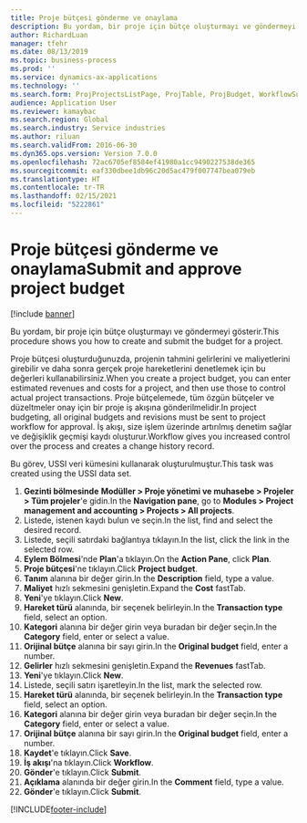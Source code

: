 ```yaml
---
title: Proje bütçesi gönderme ve onaylama
description: Bu yordam, bir proje için bütçe oluşturmayı ve göndermeyi gösterir.
author: RichardLuan
manager: tfehr
ms.date: 08/13/2019
ms.topic: business-process
ms.prod: ''
ms.service: dynamics-ax-applications
ms.technology: ''
ms.search.form: ProjProjectsListPage, ProjTable, ProjBudget, WorkflowSubmitDialog
audience: Application User
ms.reviewer: kamaybac
ms.search.region: Global
ms.search.industry: Service industries
ms.author: riluan
ms.search.validFrom: 2016-06-30
ms.dyn365.ops.version: Version 7.0.0
ms.openlocfilehash: 72ac6705ef8584ef41980a1cc9490227538de365
ms.sourcegitcommit: eaf330dbee1db96c20d5ac479f007747bea079eb
ms.translationtype: HT
ms.contentlocale: tr-TR
ms.lasthandoff: 02/15/2021
ms.locfileid: "5222861"
---
```

# <a name="submit-and-approve-project-budget"></a><span data-ttu-id="f1ffc-103">Proje bütçesi gönderme ve onaylama</span><span class="sxs-lookup"><span data-stu-id="f1ffc-103">Submit and approve project budget</span></span>

[!include [banner](../../includes/banner.md)]

<span data-ttu-id="f1ffc-104">Bu yordam, bir proje için bütçe oluşturmayı ve göndermeyi gösterir.</span><span class="sxs-lookup"><span data-stu-id="f1ffc-104">This procedure shows you how to create and submit the budget for a project.</span></span> 

<span data-ttu-id="f1ffc-105">Proje bütçesi oluşturduğunuzda, projenin tahmini gelirlerini ve maliyetlerini girebilir ve daha sonra gerçek proje hareketlerini denetlemek için bu değerleri kullanabilirsiniz.</span><span class="sxs-lookup"><span data-stu-id="f1ffc-105">When you create a project budget, you can enter estimated revenues and costs for a project, and then use those to control actual project transactions.</span></span> <span data-ttu-id="f1ffc-106">Proje bütçelemede, tüm özgün bütçeler ve düzeltmeler onay için bir proje iş akışına gönderilmelidir.</span><span class="sxs-lookup"><span data-stu-id="f1ffc-106">In project budgeting, all original budgets and revisions must be sent to project workflow for approval.</span></span> <span data-ttu-id="f1ffc-107">İş akışı, size işlem üzerinde artırılmış denetim sağlar ve değişiklik geçmişi kaydı oluşturur.</span><span class="sxs-lookup"><span data-stu-id="f1ffc-107">Workflow gives you increased control over the process and creates a change history record.</span></span>

<span data-ttu-id="f1ffc-108">Bu görev, USSI veri kümesini kullanarak oluşturulmuştur.</span><span class="sxs-lookup"><span data-stu-id="f1ffc-108">This task was created using the USSI data set.</span></span>

1. <span data-ttu-id="f1ffc-109">**Gezinti bölmesinde** **Modüller > Proje yönetimi ve muhasebe > Projeler > Tüm projeler**'e gidin.</span><span class="sxs-lookup"><span data-stu-id="f1ffc-109">In the **Navigation pane**, go to **Modules > Project management and accounting > Projects > All projects**.</span></span>
2. <span data-ttu-id="f1ffc-110">Listede, istenen kaydı bulun ve seçin.</span><span class="sxs-lookup"><span data-stu-id="f1ffc-110">In the list, find and select the desired record.</span></span>
3. <span data-ttu-id="f1ffc-111">Listede, seçili satırdaki bağlantıya tıklayın.</span><span class="sxs-lookup"><span data-stu-id="f1ffc-111">In the list, click the link in the selected row.</span></span>
4. <span data-ttu-id="f1ffc-112">**Eylem Bölmesi**'nde **Plan**'a tıklayın.</span><span class="sxs-lookup"><span data-stu-id="f1ffc-112">On the **Action Pane**, click **Plan**.</span></span>
5. <span data-ttu-id="f1ffc-113">**Proje bütçesi**'ne tıklayın.</span><span class="sxs-lookup"><span data-stu-id="f1ffc-113">Click **Project budget**.</span></span>
6. <span data-ttu-id="f1ffc-114">**Tanım** alanına bir değer girin.</span><span class="sxs-lookup"><span data-stu-id="f1ffc-114">In the **Description** field, type a value.</span></span>
7. <span data-ttu-id="f1ffc-115">**Maliyet** hızlı sekmesini genişletin.</span><span class="sxs-lookup"><span data-stu-id="f1ffc-115">Expand the **Cost** fastTab.</span></span>
8. <span data-ttu-id="f1ffc-116">**Yeni**'ye tıklayın.</span><span class="sxs-lookup"><span data-stu-id="f1ffc-116">Click **New**.</span></span>
9. <span data-ttu-id="f1ffc-117">**Hareket türü** alanında, bir seçenek belirleyin.</span><span class="sxs-lookup"><span data-stu-id="f1ffc-117">In the **Transaction type** field, select an option.</span></span>
10. <span data-ttu-id="f1ffc-118">**Kategori** alanına bir değer girin veya buradan bir değer seçin.</span><span class="sxs-lookup"><span data-stu-id="f1ffc-118">In the **Category** field, enter or select a value.</span></span>
11. <span data-ttu-id="f1ffc-119">**Orijinal bütçe** alanına bir sayı girin.</span><span class="sxs-lookup"><span data-stu-id="f1ffc-119">In the **Original budget** field, enter a number.</span></span>
12. <span data-ttu-id="f1ffc-120">**Gelirler** hızlı sekmesini genişletin.</span><span class="sxs-lookup"><span data-stu-id="f1ffc-120">Expand the **Revenues** fastTab.</span></span>
13. <span data-ttu-id="f1ffc-121">**Yeni**'ye tıklayın.</span><span class="sxs-lookup"><span data-stu-id="f1ffc-121">Click **New**.</span></span>
14. <span data-ttu-id="f1ffc-122">Listede, seçili satırı işaretleyin.</span><span class="sxs-lookup"><span data-stu-id="f1ffc-122">In the list, mark the selected row.</span></span>
15. <span data-ttu-id="f1ffc-123">**Hareket türü** alanında, bir seçenek belirleyin.</span><span class="sxs-lookup"><span data-stu-id="f1ffc-123">In the **Transaction type** field, select an option.</span></span>
16. <span data-ttu-id="f1ffc-124">**Kategori** alanına bir değer girin veya buradan bir değer seçin.</span><span class="sxs-lookup"><span data-stu-id="f1ffc-124">In the **Category** field, enter or select a value.</span></span>
17. <span data-ttu-id="f1ffc-125">**Orijinal bütçe** alanına bir sayı girin.</span><span class="sxs-lookup"><span data-stu-id="f1ffc-125">In the **Original budget** field, enter a number.</span></span>
18. <span data-ttu-id="f1ffc-126">**Kaydet**'e tıklayın.</span><span class="sxs-lookup"><span data-stu-id="f1ffc-126">Click **Save**.</span></span>
19. <span data-ttu-id="f1ffc-127">**İş akışı**'na tıklayın.</span><span class="sxs-lookup"><span data-stu-id="f1ffc-127">Click **Workflow**.</span></span>
20. <span data-ttu-id="f1ffc-128">**Gönder**'e tıklayın.</span><span class="sxs-lookup"><span data-stu-id="f1ffc-128">Click **Submit**.</span></span>
21. <span data-ttu-id="f1ffc-129">**Açıklama** alanında bir değer girin.</span><span class="sxs-lookup"><span data-stu-id="f1ffc-129">In the **Comment** field, type a value.</span></span>
22. <span data-ttu-id="f1ffc-130">**Gönder**'e tıklayın.</span><span class="sxs-lookup"><span data-stu-id="f1ffc-130">Click **Submit**.</span></span>



[!INCLUDE[footer-include](../../../includes/footer-banner.md)]